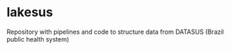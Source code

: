 # lakesus
Repository with pipelines and code to structure data from DATASUS (Brazil public health system)
